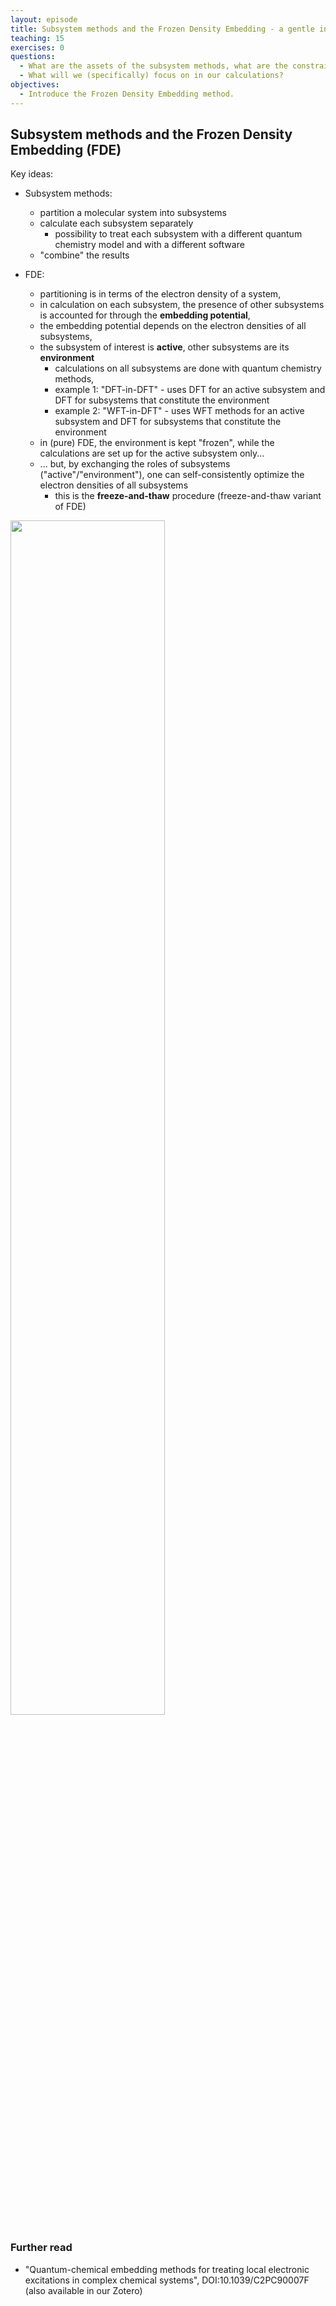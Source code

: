 ```yaml
---
layout: episode
title: Subsystem methods and the Frozen Density Embedding - a gentle introduction
teaching: 15
exercises: 0
questions:
  - What are the assets of the subsystem methods, what are the constraints?
  - What will we (specifically) focus on in our calculations?
objectives:
  - Introduce the Frozen Density Embedding method.
---
```


## Subsystem methods and the Frozen Density Embedding (FDE)

Key ideas:

* Subsystem methods:
  * partition a molecular system into subsystems
  * calculate each subsystem separately
    * possibility to treat each subsystem with a different quantum chemistry model and with a different software
  * "combine" the results

* FDE:
  * partitioning is in terms of the electron density of a system,
  * in calculation on each subsystem, the presence of other subsystems is accounted for through the **embedding potential**,
  * the embedding potential depends on the electron densities of all subsystems,
  * the subsystem of interest is **active**, other subsystems are its **environment**
    * calculations on all subsystems are done with quantum chemistry methods,
    * example 1: "DFT-in-DFT" - uses DFT for an active subsystem and DFT for subsystems that constitute the environment
    * example 2: "WFT-in-DFT" - uses WFT methods for an active subsystem and DFT for subsystems that constitute the environment
  * in (pure) FDE, the environment is kept "frozen", while the calculations are set up for the active subsystem only...
  * ... but, by exchanging the roles of subsystems ("active"/"environment"), one can self-consistently optimize the electron densities of all subsystems
    * this is the **freeze-and-thaw** procedure (freeze-and-thaw variant of FDE)

<img src="{{ site.baseurl }}/img/fde.png" width="70%">



### Further read

* "Quantum-chemical embedding methods for treating local electronic excitations in complex chemical systems", DOI:10.1039/C2PC90007F (also available in our Zotero) 


